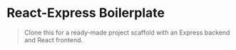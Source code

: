 # React-Express Boilerplate

> Clone this for a ready-made project scaffold with an Express backend and React frontend.